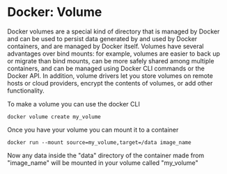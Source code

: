 # Docker: Volume
Docker volumes are a special kind of directory that is managed by Docker and can be used to persist data generated by and used by Docker containers, and are managed by Docker itself. Volumes have several advantages over bind mounts: for example, volumes are easier to back up or migrate than bind mounts, can be more safely shared among multiple containers, and can be managed using Docker CLI commands or the Docker API. In addition, volume drivers let you store volumes on remote hosts or cloud providers, encrypt the contents of volumes, or add other functionality.

To make a volume you can use the docker CLI

```cli
docker volume create my_volume
```

Once you have your volume you can mount it to a container

```cli
docker run --mount source=my_volume,target=/data image_name
```

Now any data inside the "data" directory of the container made from "image_name" will be mounted in your volume called "my_volume"